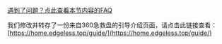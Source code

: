 [遇到了问题？点此查看本节内容的FAQ](进PE后黑屏.md) 


我们修改并转存了一份来自360急救盘的引导介绍页面，请点击此链接查看：[https://home.edgeless.top/guide/](https://home.edgeless.top/guide/)